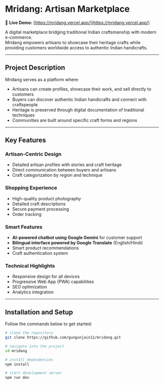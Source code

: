 # Mridang: Artisan Marketplace  

🔗 **Live Demo:** [https://mridang.vercel.app/](https://mridang.vercel.app/)  

A digital marketplace bridging traditional Indian craftsmanship with modern e-commerce.  
Mridang empowers artisans to showcase their heritage crafts while providing customers worldwide access to authentic Indian handicrafts.

---

## Project Description  
Mridang serves as a platform where:  
- Artisans can create profiles, showcase their work, and sell directly to customers  
- Buyers can discover authentic Indian handicrafts and connect with craftspeople  
- Heritage is preserved through digital documentation of traditional techniques  
- Communities are built around specific craft forms and regions  

---

## Key Features  

### Artisan-Centric Design  
- Detailed artisan profiles with stories and craft heritage  
- Direct communication between buyers and artisans  
- Craft categorization by region and technique  

### Shopping Experience  
- High-quality product photography  
- Detailed craft descriptions  
- Secure payment processing  
- Order tracking  

### Smart Features  
- **AI-powered chatbot using Google Gemini** for customer support  
- **Bilingual interface powered by Google Translate** (English/Hindi)  
- Smart product recommendations  
- Craft authentication system  

### Technical Highlights  
- Responsive design for all devices  
- Progressive Web App (PWA) capabilities  
- SEO optimization  
- Analytics integration  

---

## Installation and Setup  
Follow the commands below to get started:  

```bash
# clone the repository
git clone https://github.com/gungunjain11/mridang.git

# navigate into the project
cd mridang

# install dependencies
npm install

# start development server
npm run dev

